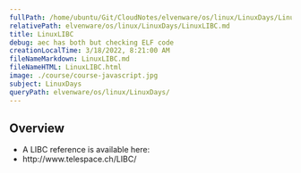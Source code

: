 ```yaml
---
fullPath: /home/ubuntu/Git/CloudNotes/elvenware/os/linux/LinuxDays/LinuxLIBC.md
relativePath: elvenware/os/linux/LinuxDays/LinuxLIBC.md
title: LinuxLIBC
debug: aec has both but checking ELF code
creationLocalTime: 3/18/2022, 8:21:00 AM
fileNameMarkdown: LinuxLIBC.md
fileNameHTML: LinuxLIBC.html
image: ./course/course-javascript.jpg
subject: LinuxDays
queryPath: elvenware/os/linux/LinuxDays/
---
```


<!-- toc -->
<!-- tocstop -->

<HTML>
<HEAD>
	<TITLE>Linux LIBC</TITLE>
	<script language="JavaScript" src="/charlie/libs/scripts/MeyerStyleSwitch.js" type="text/javascript"></script>  
	<!--#include virtual="../../scripts/HeaderInfo.html" -->
</HEAD>
<BODY>


<H2>Overview</H2>
<UL>
<LI>A LIBC reference is available here: </LI>                                                                             
<LI><A HREF="http://www.telespace.ch/LIBC/"></A>http://www.telespace.ch/LIBC/</LI>
</UL>

</BODY>
</HTML>
